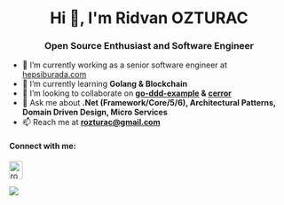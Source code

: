 <h1 align="center">Hi 👋, I'm Ridvan OZTURAC</h1>
<h3 align="center">Open Source Enthusiast and Software Engineer</h3>

- 🔭 I’m currently working as a senior software engineer at [hepsiburada.com](https://www.trendyol.com/)
- 🌱 I’m currently learning **Golang & Blockchain**
- 👯 I’m looking to collaborate on **[go-ddd-example](https://github.com/rozturac/go-ddd-example) & [cerror](https://github.com/rozturac/cerror)**
- 💬 Ask me about **.Net (Framework/Core/5/6), Architectural Patterns, Domain Driven Design, Micro Services**
- 📫 Reach me at **rozturac@gmail.com**

<h4 align="left">Connect with me:</h4>
<p align="left">
<a href="https://linkedin.com/in/rozturac" target="blank"><img align="center" src="https://raw.githubusercontent.com/rahuldkjain/github-profile-readme-generator/master/src/images/icons/Social/linked-in-alt.svg" alt="rozturac" height="32" width="24" /></a>
</p>

![](https://komarev.com/ghpvc/?username=rozturac&color=red)


<!--
**rozturac/rozturac** is a ✨ _special_ ✨ repository because its `README.md` (this file) appears on your GitHub profile.

Here are some ideas to get you started:

- 🔭 I’m currently working on ...
- 🌱 I’m currently learning ...
- 👯 I’m looking to collaborate on ...
- 🤔 I’m looking for help with ...
- 💬 Ask me about ...
- 📫 How to reach me: ...
- 😄 Pronouns: ...
- ⚡ Fun fact: ...
-->
